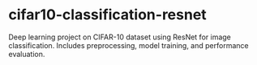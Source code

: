 # cifar10-classification-resnet
Deep learning project on CIFAR-10 dataset using ResNet for image classification. Includes preprocessing, model training, and performance evaluation.
